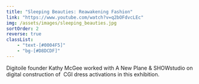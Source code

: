 ```yaml
---
title: "Sleeping Beauties: Reawakening Fashion"
link: "https://www.youtube.com/watch?v=q2bOFdvcLEc"
img: /assets/images/sleeping_beauties.jpg
sortOrder: 2
reverse: true
classList:
    - "text-[#0004F5]"
    - "bg-[#D8DCDF]"
---
```


Digitoile founder Kathy McGee worked with A New Plane & SHOWstudio on digital construction of  CGI dress activations in this exhibition.
